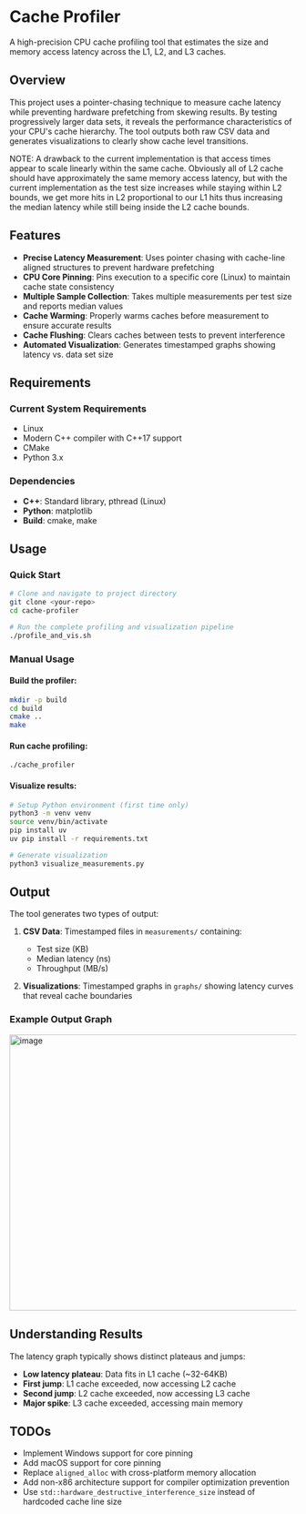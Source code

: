 # Cache Profiler

A high-precision CPU cache profiling tool that estimates the size and memory access latency across the L1, L2, and L3 caches.

## Overview

This project uses a pointer-chasing technique to measure cache latency while preventing hardware prefetching from skewing results. By testing progressively larger data sets, it reveals the performance characteristics of your CPU's cache hierarchy. The tool outputs both raw CSV data and generates visualizations to clearly show cache level transitions. 

NOTE: A drawback to the current implementation is that access times appear to scale linearly within the same cache. Obviously all of L2 cache should have approximately the same memory access latency, but with the current implementation as the test size increases while staying within L2 bounds, we get more hits in L2 proportional to our L1 hits thus increasing the median latency while still being inside the L2 cache bounds.

## Features

- **Precise Latency Measurement**: Uses pointer chasing with cache-line aligned structures to prevent hardware prefetching
- **CPU Core Pinning**: Pins execution to a specific core (Linux) to maintain cache state consistency
- **Multiple Sample Collection**: Takes multiple measurements per test size and reports median values
- **Cache Warming**: Properly warms caches before measurement to ensure accurate results
- **Cache Flushing**: Clears caches between tests to prevent interference
- **Automated Visualization**: Generates timestamped graphs showing latency vs. data set size
## Requirements

### Current System Requirements
- Linux
- Modern C++ compiler with C++17 support
- CMake
- Python 3.x

### Dependencies
- **C++**: Standard library, pthread (Linux)
- **Python**: matplotlib
- **Build**: cmake, make

## Usage

### Quick Start
```bash
# Clone and navigate to project directory
git clone <your-repo>
cd cache-profiler

# Run the complete profiling and visualization pipeline
./profile_and_vis.sh
```

### Manual Usage

#### Build the profiler:
```bash
mkdir -p build
cd build
cmake ..
make
```

#### Run cache profiling:
```bash
./cache_profiler
```

#### Visualize results:
```bash
# Setup Python environment (first time only)
python3 -m venv venv
source venv/bin/activate
pip install uv
uv pip install -r requirements.txt

# Generate visualization
python3 visualize_measurements.py
```

## Output

The tool generates two types of output:

1. **CSV Data**: Timestamped files in `measurements/` containing:
   - Test size (KB)
   - Median latency (ns)
   - Throughput (MB/s)

2. **Visualizations**: Timestamped graphs in `graphs/` showing latency curves that reveal cache boundaries

### Example Output Graph

<img width="662" height="485" alt="image" src="https://github.com/user-attachments/assets/a65cfd4d-70b4-4237-ad38-d896373a8a13" />


## Understanding Results

The latency graph typically shows distinct plateaus and jumps:
- **Low latency plateau**: Data fits in L1 cache (~32-64KB)
- **First jump**: L1 cache exceeded, now accessing L2 cache
- **Second jump**: L2 cache exceeded, now accessing L3 cache  
- **Major spike**: L3 cache exceeded, accessing main memory

## TODOs
- Implement Windows support for core pinning
- Add macOS support for core pinning
- Replace `aligned_alloc` with cross-platform memory allocation
- Add non-x86 architecture support for compiler optimization prevention
- Use `std::hardware_destructive_interference_size` instead of hardcoded cache line size
